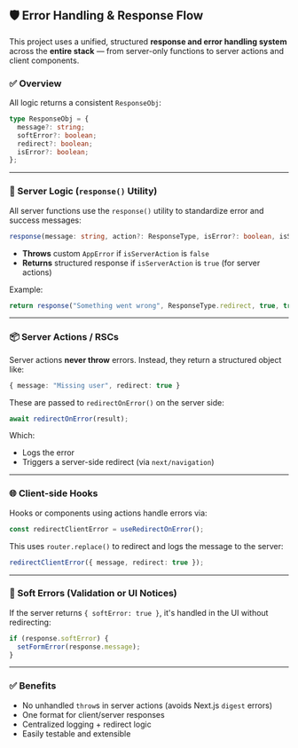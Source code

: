 ## 🛡️ Error Handling & Response Flow

This project uses a unified, structured **response and error handling system** across the **entire stack** — from server-only functions to server actions and client components.

### ✅ Overview

All logic returns a consistent `ResponseObj`:

```ts
type ResponseObj = {
  message?: string;
  softError?: boolean;
  redirect?: boolean;
  isError?: boolean;
};
```

---

### 🧠 Server Logic (`response()` Utility)

All server functions use the `response()` utility to standardize error and success messages:

```ts
response(message: string, action?: ResponseType, isError?: boolean, isServerAction = false)
```

- **Throws** custom `AppError` if `isServerAction` is `false`
- **Returns** structured response if `isServerAction` is `true` (for server actions)

Example:

```ts
return response("Something went wrong", ResponseType.redirect, true, true);
```

---

### 📦 Server Actions / RSCs

Server actions **never throw** errors. Instead, they return a structured object like:

```ts
{ message: "Missing user", redirect: true }
```

These are passed to `redirectOnError()` on the server side:

```ts
await redirectOnError(result);
```

Which:

- Logs the error
- Triggers a server-side redirect (via `next/navigation`)

---

### 🌐 Client-side Hooks

Hooks or components using actions handle errors via:

```ts
const redirectClientError = useRedirectOnError();
```

This uses `router.replace()` to redirect and logs the message to the server:

```ts
redirectClientError({ message, redirect: true });
```

---

### 🧪 Soft Errors (Validation or UI Notices)

If the server returns `{ softError: true }`, it's handled in the UI without redirecting:

```ts
if (response.softError) {
  setFormError(response.message);
}
```

---

### ✅ Benefits

- No unhandled `throw`s in server actions (avoids Next.js `digest` errors)
- One format for client/server responses
- Centralized logging + redirect logic
- Easily testable and extensible

